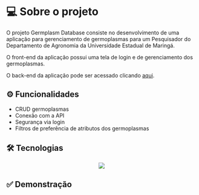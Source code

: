 # 💻 Sobre o projeto

O projeto Germplasm Database consiste no desenvolvimento de uma aplicação para gerenciamento de germoplasmas para um Pesquisador do Departamento de Agronomia da Universidade Estadual de Maringá.

O front-end da aplicação possui uma tela de login e de gerenciamento dos germoplasmas.

O back-end da aplicação pode ser acessado clicando <a href="https://github.com/gabrielscapim/backend-germplasm-database-project/tree/main" target="_blank">aqui</a>.

## ⚙️ Funcionalidades

- CRUD germoplasmas
- Conexão com a API
- Segurança via login
- Filtros de preferência de atributos dos germoplasmas

## 🛠 Tecnologias

<p align="center">
  <a href="https://skillicons.dev">
    <img src="https://skillicons.dev/icons?i=git,node,js,react,bootstrap,html,css" />
  </a>
</p>

## ✅ Demonstração

